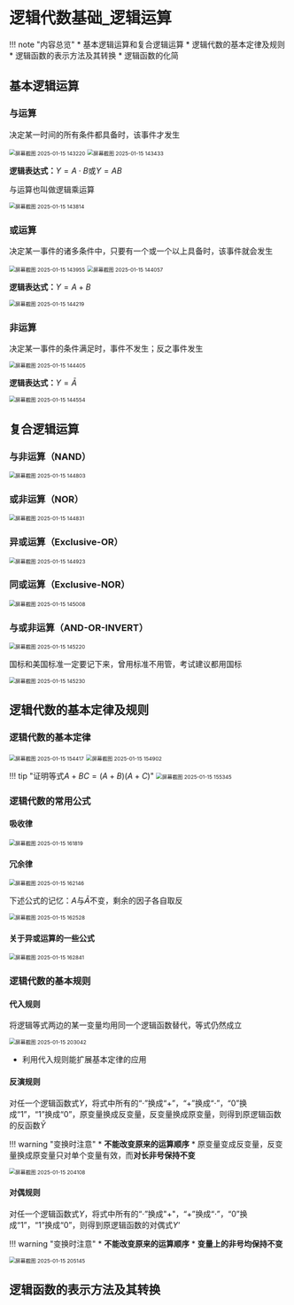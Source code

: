 # 逻辑代数基础_逻辑运算

!!! note "内容总览"
	* 基本逻辑运算和复合逻辑运算
	* 逻辑代数的基本定律及规则
	* 逻辑函数的表示方法及其转换
	* 逻辑函数的化简

## 基本逻辑运算
### 与运算
决定某一时间的所有条件都具备时，该事件才发生

<img src="https://wbx-1328220477.cos.ap-shanghai.myqcloud.com/202501151432729.png" alt="屏幕截图 2025-01-15 143220" style="zoom:67%;" />

<img src="https://wbx-1328220477.cos.ap-shanghai.myqcloud.com/202501151434780.png" alt="屏幕截图 2025-01-15 143433" style="zoom:67%;" />

**逻辑表达式：**$Y=A\cdot B$或$Y=AB$

与运算也叫做逻辑乘运算

<img src="https://wbx-1328220477.cos.ap-shanghai.myqcloud.com/202501151438784.png" alt="屏幕截图 2025-01-15 143814" style="zoom:67%;" />

### 或运算
决定某一事件的诸多条件中，只要有一个或一个以上具备时，该事件就会发生

<img src="https://wbx-1328220477.cos.ap-shanghai.myqcloud.com/202501151440211.png" alt="屏幕截图 2025-01-15 143955" style="zoom:67%;" />

<img src="https://wbx-1328220477.cos.ap-shanghai.myqcloud.com/202501151441142.png" alt="屏幕截图 2025-01-15 144057" style="zoom:67%;" />

**逻辑表达式：**$Y=A+ B$

<img src="https://wbx-1328220477.cos.ap-shanghai.myqcloud.com/202501151442593.png" alt="屏幕截图 2025-01-15 144219" style="zoom:67%;" />

### 非运算
决定某一事件的条件满足时，事件不发生；反之事件发生

<img src="https://wbx-1328220477.cos.ap-shanghai.myqcloud.com/202501151444462.png" alt="屏幕截图 2025-01-15 144405" style="zoom:67%;" />

**逻辑表达式：**$Y=\bar A$

<img src="https://wbx-1328220477.cos.ap-shanghai.myqcloud.com/202501151446313.png" alt="屏幕截图 2025-01-15 144554" style="zoom:67%;" />

## 复合逻辑运算

### 与非运算（NAND）

<img src="https://wbx-1328220477.cos.ap-shanghai.myqcloud.com/202501151449927.png" alt="屏幕截图 2025-01-15 144803" style="zoom:67%;" />

### 或非运算（NOR）

<img src="https://wbx-1328220477.cos.ap-shanghai.myqcloud.com/202501151449022.png" alt="屏幕截图 2025-01-15 144831" style="zoom:67%;" />

### 异或运算（Exclusive-OR）

<img src="https://wbx-1328220477.cos.ap-shanghai.myqcloud.com/202501151510304.png" alt="屏幕截图 2025-01-15 144923" style="zoom:67%;" />

### 同或运算（Exclusive-NOR）

<img src="https://wbx-1328220477.cos.ap-shanghai.myqcloud.com/202501151450199.png" alt="屏幕截图 2025-01-15 145008" style="zoom:67%;" />

### 与或非运算（AND-OR-INVERT）

<img src="https://wbx-1328220477.cos.ap-shanghai.myqcloud.com/202501151452267.png" alt="屏幕截图 2025-01-15 145220" style="zoom:67%;" />

国标和美国标准一定要记下来，曾用标准不用管，考试建议都用国标

<img src="https://wbx-1328220477.cos.ap-shanghai.myqcloud.com/202501151453349.png" alt="屏幕截图 2025-01-15 145230" style="zoom:67%;" />

## 逻辑代数的基本定律及规则

### 逻辑代数的基本定律

<img src="https://wbx-1328220477.cos.ap-shanghai.myqcloud.com/202501151544544.png" alt="屏幕截图 2025-01-15 154417" style="zoom:67%;" />

 <img src="https://wbx-1328220477.cos.ap-shanghai.myqcloud.com/202501151550889.png" alt="屏幕截图 2025-01-15 154902" style="zoom:67%;" />

!!! tip "证明等式$A+BC=(A+B)(A+C)$"
	<img src="https://wbx-1328220477.cos.ap-shanghai.myqcloud.com/202501151554018.png" alt="屏幕截图 2025-01-15 155345" style="zoom:67%;" />

### 逻辑代数的常用公式
#### 吸收律

<img src="https://wbx-1328220477.cos.ap-shanghai.myqcloud.com/202501151618066.png" alt="屏幕截图 2025-01-15 161819" style="zoom:67%;" />

#### 冗余律

<img src="https://wbx-1328220477.cos.ap-shanghai.myqcloud.com/202501151621081.png" alt="屏幕截图 2025-01-15 162146" style="zoom:67%;" />

下述公式的记忆：$A$与$\bar A$不变，剩余的因子各自取反

<img src="https://wbx-1328220477.cos.ap-shanghai.myqcloud.com/202501151626431.png" alt="屏幕截图 2025-01-15 162528" style="zoom:67%;" />

#### 关于异或运算的一些公式

<img src="https://wbx-1328220477.cos.ap-shanghai.myqcloud.com/202501151629714.png" alt="屏幕截图 2025-01-15 162841" style="zoom:67%;" />

### 逻辑代数的基本规则
#### 代入规则
将逻辑等式两边的某一变量均用同一个逻辑函数替代，等式仍然成立

<img src="https://wbx-1328220477.cos.ap-shanghai.myqcloud.com/202501152031276.png" alt="屏幕截图 2025-01-15 203042" style="zoom:67%;" />

* 利用代入规则能扩展基本定律的应用

#### 反演规则
对任一个逻辑函数式$Y$，将式中所有的“$\cdot$”换成“+”，“+”换成“$\cdot$”，“0”换成“1”，“1”换成“0”，原变量换成反变量，反变量换成原变量，则得到原逻辑函数的反函数$\bar Y$

!!! warning "变换时注意"
	* **不能改变原来的运算顺序**
	* 原变量变成反变量，反变量换成原变量只对单个变量有效，而**对长非号保持不变**

<img src="https://wbx-1328220477.cos.ap-shanghai.myqcloud.com/202501152041118.png" alt="屏幕截图 2025-01-15 204108" style="zoom:67%;" />

#### 对偶规则
对任一个逻辑函数式$Y$，将式中所有的“$\cdot$”换成"+"，“+”换成“$\cdot$”，“0”换成“1”，“1”换成“0”，则得到原逻辑函数的对偶式$Y‘$

!!! warning "变换时注意"
	* **不能改变原来的运算顺序**
	* **变量上的非号均保持不变**

<img src="https://wbx-1328220477.cos.ap-shanghai.myqcloud.com/202501152052390.png" alt="屏幕截图 2025-01-15 205145" style="zoom:67%;" />

## 逻辑函数的表示方法及其转换


